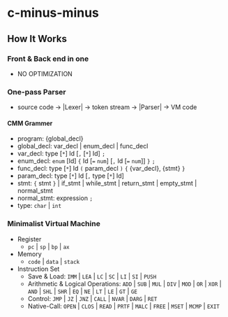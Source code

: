 # c-minus-minus

## How It Works
### Front & Back end in one
  + NO OPTIMIZATION
### One-pass Parser
  + source code -> |Lexer| -> token stream -> |Parser| -> VM code
#### CMM Grammer
- program: {global_decl}
- global_decl: var_decl | enum_decl | func_decl
- var_decl: type [`*`] Id [`,` [`*`] Id] `;`
- enum_decl: `enum` [Id] `{` Id [`=` `num`] [`,` Id [`=` `num`]] `}` `;`
- func_decl: type [`*`] Id `(` param_decl `)` `{` {var_decl}, {stmt} `}`
- param_decl: type [`*`] Id [`,` type [`*`] Id]
- stmt: `{` stmt `}` | if_stmt | while_stmt | return_stmt | empty_stmt | normal_stmt
- normal_stmt: expression `;`
- type: `char` | `int`

### Minimalist Virtual Machine
  + Register
    - `pc` | `sp` | `bp` | `ax`
  + Memory
    - `code` | `data` | `stack`
  + Instruction Set
    - Save & Load: `IMM` | `LEA` | `LC` | `SC` | `LI` | `SI` | `PUSH`
    - Arithmetic & Logical Operations: `ADD` | `SUB` | `MUL` | `DIV` | `MOD` | `OR` | `XOR` | `AND` | `SHL` | `SHR` | `EQ` | `NE` | `LT` | `LE` | `GT` | `GE`
    - Control: `JMP` | `JZ` | `JNZ` | `CALL` | `NVAR` | `DARG` | `RET`
    - Native-Call: `OPEN` | `CLOS` | `READ` | `PRTF` | `MALC` | `FREE` | `MSET` | `MCMP` | `EXIT`